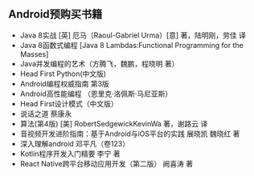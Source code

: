 ## Android预购买书籍 ##

- Java 8实战 [英] 厄马（Raoul-Gabriel Urma）[意] 著，陆明刚，劳佳 译
- Java 8函数式编程 [Java 8 Lambdas:Functional Programming for the Masses]
- Java并发编程的艺术（方腾飞，魏鹏，程晓明 著）
- Head First Python(中文版)
- Android编程权威指南 第3版
- Android高性能编程 （恩里克·洛佩斯·马尼亚斯）
- Head First设计模式（中文版）
- 说话之道 蔡康永
- 算法(第4版) [美] RobertSedgewickKevinWa 著，谢路云 译
- 音视频开发进阶指南：基于Android与iOS平台的实践 展晓凯 魏晓红 著
- 深入理解android  邓平凡（卷123）
- Kotlin程序开发入门精要 李宁 著
- React Native跨平台移动应用开发（第二版） 阙喜涛 著 